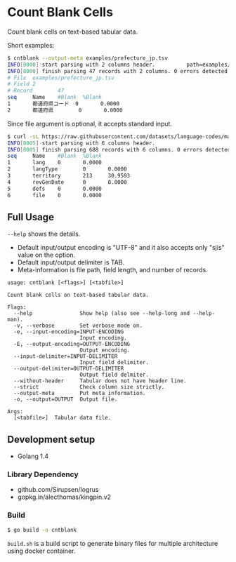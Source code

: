 # Count Blank Cells

Count blank cells on text-based tabular data.

Short examples:

```bash
$ cntblank --output-meta examples/prefecture_jp.tsv
INFO[0000] start parsing with 2 columns header.          path=examples/prefecture_jp.tsv
INFO[0000] finish parsing 47 records with 2 columns. 0 errors detected.  path=examples/prefecture_jp.tsv
# File  examples/prefecture_jp.tsv
# Field 2
# Record        47
seq     Name    #Blank  %Blank
1       都道府県コード  0       0.0000
2       都道府県        0       0.0000
```

Since file argument is optional, it accepts standard input.

```bash
$ curl -sL https://raw.githubusercontent.com/datasets/language-codes/master/data/ietf-language-tags.csv | ./cntblank --input-delimiter=,
INFO[0005] start parsing with 6 columns header.
INFO[0005] finish parsing 688 records with 6 columns. 0 errors detected.
seq     Name    #Blank  %Blank
1       lang    0       0.0000
2       langType        0       0.0000
3       territory       213     30.9593
4       revGenDate      0       0.0000
5       defs    0       0.0000
6       file    0       0.0000
```

## Full Usage

`--help` shows the details.

- Default input/output encoding is "UTF-8" and it also accepts only "sjis" value on the option.
- Default input/output delimiter is TAB.
- Meta-information is file path, field length, and number of records.

```text
usage: cntblank [<flags>] [<tabfile>]

Count blank cells on text-based tabular data.

Flags:
  --help               Show help (also see --help-long and --help-man).
  -v, --verbose        Set verbose mode on.
  -e, --input-encoding=INPUT-ENCODING
                       Input encoding.
  -E, --output-encoding=OUTPUT-ENCODING
                       Output encoding.
  --input-delimiter=INPUT-DELIMITER
                       Input field delimiter.
  --output-delimiter=OUTPUT-DELIMITER
                       Output field delmiter.
  --without-header     Tabular does not have header line.
  --strict             Check column size strictly.
  --output-meta        Put meta information.
  -o, --output=OUTPUT  Output file.

Args:
  [<tabfile>]  Tabular data file.
```


## Development setup

- Golang 1.4

### Library Dependency

- github.com/Sirupsen/logrus
- gopkg.in/alecthomas/kingpin.v2

### Build

```bash
$ go build -o cntblank
```

`build.sh` is a build script to generate binary files for multiple architecture
using docker container.

